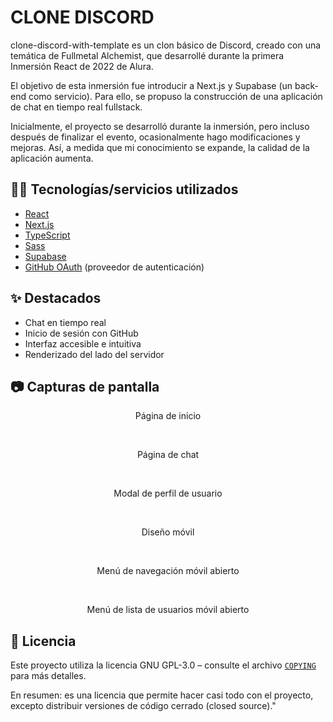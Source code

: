 # CLONE DISCORD  

clone-discord-with-template es un clon básico de Discord, creado con una temática de Fullmetal Alchemist, que desarrollé durante la primera Inmersión React de 2022 de Alura.

El objetivo de esta inmersión fue introducir a Next.js y Supabase (un back-end como servicio). Para ello, se propuso la construcción de una aplicación de chat en tiempo real fullstack.

Inicialmente, el proyecto se desarrolló durante la inmersión, pero incluso después de finalizar el evento, ocasionalmente hago modificaciones y mejoras. Así, a medida que mi conocimiento se expande, la calidad de la aplicación aumenta.

## 👨‍💻 Tecnologías/servicios utilizados

- [React](https://reactjs.org)
- [Next.js](https://nextjs.org)
- [TypeScript](https://www.typescriptlang.org)
- [Sass](https://sass-lang.com)
- [Supabase](https://supabase.com)
- [GitHub OAuth](https://docs.github.com/es/developers/apps/building-oauth-apps/creating-an-oauth-app) (proveedor de autenticación)

## ✨ Destacados

- Chat en tiempo real
- Inicio de sesión con GitHub
- Interfaz accesible e intuitiva
- Renderizado del lado del servidor

## 📷 Capturas de pantalla

<div align="center">
</div>
<p align="center">Página de inicio</p>

<br />

<div align="center">
</div>
<p align="center">Página de chat</p>

<br />

<div align="center">
</div>
<p align="center">Modal de perfil de usuario</p>

<br />

<div align="center">
</div>
<p align="center">Diseño móvil</p>

<br />

<div align="center">
</div>
<p align="center">Menú de navegación móvil abierto</p>

<br />

<div align="center">
</div>
<p align="center">Menú de lista de usuarios móvil abierto</p>

## 📄 Licencia

Este proyecto utiliza la licencia GNU GPL-3.0 &ndash; consulte el archivo [`COPYING`](COPYING) para más detalles.

En resumen: es una licencia que permite hacer casi todo con el proyecto, excepto distribuir versiones de código cerrado (closed source)."
